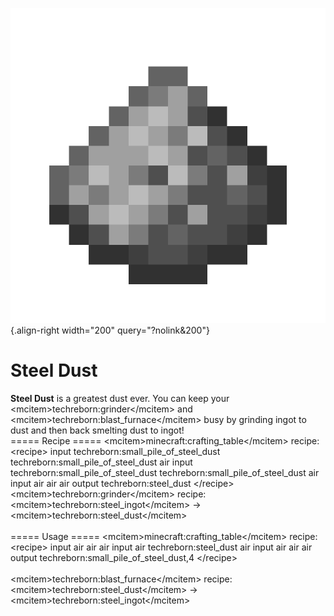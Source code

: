 ![Steel Dust](/media/mods/techreborn/steel_dust.png){.align-right width="200" query="?nolink&200"}

# Steel Dust

**Steel Dust** is a greatest dust ever. You can keep your \<mcitem\>techreborn:grinder\</mcitem\> and \<mcitem\>techreborn:blast_furnace\</mcitem\> busy by grinding ingot to dust and then back smelting dust to ingot!\
===== Recipe ===== \<mcitem\>minecraft:crafting_table\</mcitem\> recipe: \<recipe\> input techreborn:small_pile_of_steel_dust techreborn:small_pile_of_steel_dust air input techreborn:small_pile_of_steel_dust techreborn:small_pile_of_steel_dust air input air air air output techreborn:steel_dust \</recipe\>\
\<mcitem\>techreborn:grinder\</mcitem\> recipe:\
\<mcitem\>techreborn:steel_ingot\</mcitem\> -\> \<mcitem\>techreborn:steel_dust\</mcitem\>\
\
===== Usage ===== \<mcitem\>minecraft:crafting_table\</mcitem\> recipe: \<recipe\> input air air air input air techreborn:steel_dust air input air air air output techreborn:small_pile_of_steel_dust,4 \</recipe\>\
\
\<mcitem\>techreborn:blast_furnace\</mcitem\> recipe:\
\<mcitem\>techreborn:steel_dust\</mcitem\> -\> \<mcitem\>techreborn:steel_ingot\</mcitem\>
